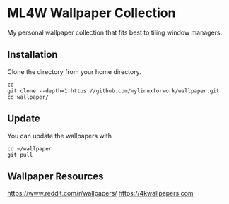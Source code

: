# ML4W Wallpaper Collection

My personal wallpaper collection that fits best to tiling window managers.

## Installation

Clone the directory from your home directory.

```
cd
git clone --depth=1 https://github.com/mylinuxforwork/wallpaper.git
cd wallpaper/
```

## Update

You can update the wallpapers with

```
cd ~/wallpaper
git pull
```
## Wallpaper Resources

https://www.reddit.com/r/wallpapers/
https://4kwallpapers.com
